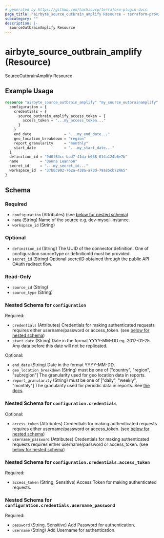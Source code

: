 ```yaml
---
# generated by https://github.com/hashicorp/terraform-plugin-docs
page_title: "airbyte_source_outbrain_amplify Resource - terraform-provider-airbyte"
subcategory: ""
description: |-
  SourceOutbrainAmplify Resource
---
```


# airbyte_source_outbrain_amplify (Resource)

SourceOutbrainAmplify Resource

## Example Usage

```terraform
resource "airbyte_source_outbrain_amplify" "my_source_outbrainamplify" {
  configuration = {
    credentials = {
      source_outbrain_amplify_access_token = {
        access_token = "...my_access_token..."
      }
    }
    end_date               = "...my_end_date..."
    geo_location_breakdown = "region"
    report_granularity     = "monthly"
    start_date             = "...my_start_date..."
  }
  definition_id = "9d0f84cc-bad7-41da-b038-014a124b6e7b"
  name          = "Donna Leannon"
  secret_id     = "...my_secret_id..."
  workspace_id  = "37b0c992-762a-438a-a73d-79a85cb72465"
}
```

<!-- schema generated by tfplugindocs -->
## Schema

### Required

- `configuration` (Attributes) (see [below for nested schema](#nestedatt--configuration))
- `name` (String) Name of the source e.g. dev-mysql-instance.
- `workspace_id` (String)

### Optional

- `definition_id` (String) The UUID of the connector definition. One of configuration.sourceType or definitionId must be provided.
- `secret_id` (String) Optional secretID obtained through the public API OAuth redirect flow.

### Read-Only

- `source_id` (String)
- `source_type` (String)

<a id="nestedatt--configuration"></a>
### Nested Schema for `configuration`

Required:

- `credentials` (Attributes) Credentials for making authenticated requests requires either username/password or access_token. (see [below for nested schema](#nestedatt--configuration--credentials))
- `start_date` (String) Date in the format YYYY-MM-DD eg. 2017-01-25. Any data before this date will not be replicated.

Optional:

- `end_date` (String) Date in the format YYYY-MM-DD.
- `geo_location_breakdown` (String) must be one of ["country", "region", "subregion"]
The granularity used for geo location data in reports.
- `report_granularity` (String) must be one of ["daily", "weekly", "monthly"]
The granularity used for periodic data in reports. See <a href="https://amplifyv01.docs.apiary.io/#reference/performance-reporting/periodic/retrieve-performance-statistics-for-all-marketer-campaigns-by-periodic-breakdown">the docs</a>.

<a id="nestedatt--configuration--credentials"></a>
### Nested Schema for `configuration.credentials`

Optional:

- `access_token` (Attributes) Credentials for making authenticated requests requires either username/password or access_token. (see [below for nested schema](#nestedatt--configuration--credentials--access_token))
- `username_password` (Attributes) Credentials for making authenticated requests requires either username/password or access_token. (see [below for nested schema](#nestedatt--configuration--credentials--username_password))

<a id="nestedatt--configuration--credentials--access_token"></a>
### Nested Schema for `configuration.credentials.access_token`

Required:

- `access_token` (String, Sensitive) Access Token for making authenticated requests.


<a id="nestedatt--configuration--credentials--username_password"></a>
### Nested Schema for `configuration.credentials.username_password`

Required:

- `password` (String, Sensitive) Add Password for authentication.
- `username` (String) Add Username for authentication.



